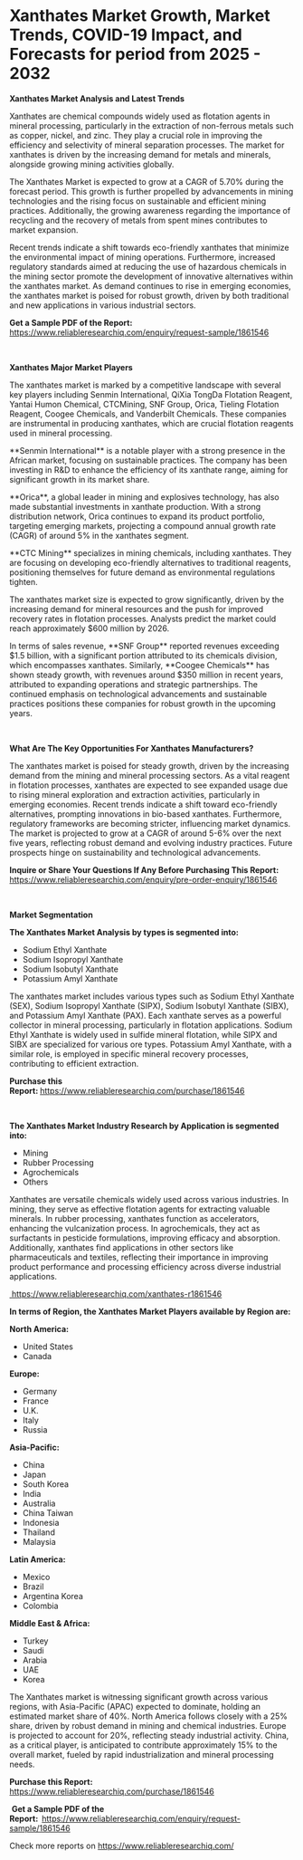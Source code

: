 <p><h1>Xanthates Market Growth, Market Trends, COVID-19 Impact, and Forecasts for period from 2025 - 2032</h1></p><p><strong>Xanthates Market Analysis and Latest Trends</strong></p>
<p><p>Xanthates are chemical compounds widely used as flotation agents in mineral processing, particularly in the extraction of non-ferrous metals such as copper, nickel, and zinc. They play a crucial role in improving the efficiency and selectivity of mineral separation processes. The market for xanthates is driven by the increasing demand for metals and minerals, alongside growing mining activities globally.</p><p>The Xanthates Market is expected to grow at a CAGR of 5.70% during the forecast period. This growth is further propelled by advancements in mining technologies and the rising focus on sustainable and efficient mining practices. Additionally, the growing awareness regarding the importance of recycling and the recovery of metals from spent mines contributes to market expansion.</p><p>Recent trends indicate a shift towards eco-friendly xanthates that minimize the environmental impact of mining operations. Furthermore, increased regulatory standards aimed at reducing the use of hazardous chemicals in the mining sector promote the development of innovative alternatives within the xanthates market. As demand continues to rise in emerging economies, the xanthates market is poised for robust growth, driven by both traditional and new applications in various industrial sectors.</p></p>
<p><strong>Get a Sample PDF of the Report:&nbsp;</strong> <a href="https://www.reliableresearchiq.com/enquiry/request-sample/1861546?utm_campaign=3202&utm_medium=2&utm_source=Github&utm_content=ia&utm_term=31032025&utm_id=xanthates">https://www.reliableresearchiq.com/enquiry/request-sample/1861546</a></p>
<p>&nbsp;</p>
<p><strong>Xanthates Major Market Players</strong></p>
<p><p>The xanthates market is marked by a competitive landscape with several key players including Senmin International, QiXia TongDa Flotation Reagent, Yantai Humon Chemical, CTCMining, SNF Group, Orica, Tieling Flotation Reagent, Coogee Chemicals, and Vanderbilt Chemicals. These companies are instrumental in producing xanthates, which are crucial flotation reagents used in mineral processing.</p><p>**Senmin International** is a notable player with a strong presence in the African market, focusing on sustainable practices. The company has been investing in R&D to enhance the efficiency of its xanthate range, aiming for significant growth in its market share.</p><p>**Orica**, a global leader in mining and explosives technology, has also made substantial investments in xanthate production. With a strong distribution network, Orica continues to expand its product portfolio, targeting emerging markets, projecting a compound annual growth rate (CAGR) of around 5% in the xanthates segment.</p><p>**CTC Mining** specializes in mining chemicals, including xanthates. They are focusing on developing eco-friendly alternatives to traditional reagents, positioning themselves for future demand as environmental regulations tighten.</p><p>The xanthates market size is expected to grow significantly, driven by the increasing demand for mineral resources and the push for improved recovery rates in flotation processes. Analysts predict the market could reach approximately $600 million by 2026.</p><p>In terms of sales revenue, **SNF Group** reported revenues exceeding $1.5 billion, with a significant portion attributed to its chemicals division, which encompasses xanthates. Similarly, **Coogee Chemicals** has shown steady growth, with revenues around $350 million in recent years, attributed to expanding operations and strategic partnerships. The continued emphasis on technological advancements and sustainable practices positions these companies for robust growth in the upcoming years.</p></p>
<p>&nbsp;</p>
<p><strong>What Are The Key Opportunities For Xanthates Manufacturers?</strong></p>
<p><p>The xanthates market is poised for steady growth, driven by the increasing demand from the mining and mineral processing sectors. As a vital reagent in flotation processes, xanthates are expected to see expanded usage due to rising mineral exploration and extraction activities, particularly in emerging economies. Recent trends indicate a shift toward eco-friendly alternatives, prompting innovations in bio-based xanthates. Furthermore, regulatory frameworks are becoming stricter, influencing market dynamics. The market is projected to grow at a CAGR of around 5-6% over the next five years, reflecting robust demand and evolving industry practices. Future prospects hinge on sustainability and technological advancements.</p></p>
<p><strong>Inquire or Share Your Questions If Any Before Purchasing This Report:</strong> <a href="https://www.reliableresearchiq.com/enquiry/pre-order-enquiry/1861546?utm_campaign=3202&utm_medium=2&utm_source=Github&utm_content=ia&utm_term=31032025&utm_id=xanthates">https://www.reliableresearchiq.com/enquiry/pre-order-enquiry/1861546</a></p>
<p>&nbsp;</p>
<p><strong>Market Segmentation</strong></p>
<p><strong>The Xanthates Market Analysis by types is segmented into:</strong></p>
<p><ul><li>Sodium Ethyl Xanthate</li><li>Sodium Isopropyl Xanthate</li><li>Sodium Isobutyl Xanthate</li><li>Potassium Amyl Xanthate</li></ul></p>
<p><p>The xanthates market includes various types such as Sodium Ethyl Xanthate (SEX), Sodium Isopropyl Xanthate (SIPX), Sodium Isobutyl Xanthate (SIBX), and Potassium Amyl Xanthate (PAX). Each xanthate serves as a powerful collector in mineral processing, particularly in flotation applications. Sodium Ethyl Xanthate is widely used in sulfide mineral flotation, while SIPX and SIBX are specialized for various ore types. Potassium Amyl Xanthate, with a similar role, is employed in specific mineral recovery processes, contributing to efficient extraction.</p></p>
<p><strong>Purchase this Report:&nbsp;</strong><a href="https://www.reliableresearchiq.com/purchase/1861546?utm_campaign=3202&utm_medium=2&utm_source=Github&utm_content=ia&utm_term=31032025&utm_id=xanthates">https://www.reliableresearchiq.com/purchase/1861546</a></p>
<p>&nbsp;</p>
<p><strong>The Xanthates Market Industry Research by Application is segmented into:</strong></p>
<p><ul><li>Mining</li><li>Rubber Processing</li><li>Agrochemicals</li><li>Others</li></ul></p>
<p><p>Xanthates are versatile chemicals widely used across various industries. In mining, they serve as effective flotation agents for extracting valuable minerals. In rubber processing, xanthates function as accelerators, enhancing the vulcanization process. In agrochemicals, they act as surfactants in pesticide formulations, improving efficacy and absorption. Additionally, xanthates find applications in other sectors like pharmaceuticals and textiles, reflecting their importance in improving product performance and processing efficiency across diverse industrial applications.</p></p>
<p><a href="https://www.reliableresearchiq.com/xanthates-r1861546?utm_campaign=3202&utm_medium=2&utm_source=Github&utm_content=ia&utm_term=31032025&utm_id=xanthates">&nbsp;https://www.reliableresearchiq.com/xanthates-r1861546</a></p>
<p><strong>In terms of Region, the Xanthates Market Players available by Region are:</strong></p>
<p>
    <p> <strong> North America: </strong>
        <ul>
            <li>United States</li>
            <li>Canada</li>
        </ul>
        </p> 
    <p> <strong> Europe: </strong>
        <ul>
            <li>Germany</li>
            <li>France</li>
            <li>U.K.</li>
            <li>Italy</li>
            <li>Russia</li>
        </ul>
        </p> 
    <p> <strong> Asia-Pacific: </strong>
        <ul>
            <li>China</li>
            <li>Japan</li>
            <li>South Korea</li>
            <li>India</li>
            <li>Australia</li>
            <li>China Taiwan</li>
            <li>Indonesia</li>
            <li>Thailand</li>
            <li>Malaysia</li>
        </ul>
        </p> 
    <p> <strong> Latin America: </strong>
        <ul>
            <li>Mexico</li>
            <li>Brazil</li>
            <li>Argentina Korea</li>
            <li>Colombia</li>
        </ul>
        </p> 
    <p> <strong> Middle East & Africa: </strong>
        <ul>
            <li>Turkey</li>
            <li>Saudi</li>
            <li>Arabia</li>
            <li>UAE</li>
            <li>Korea</li>
        </ul>
    </p>
    </p>
<p><p>The Xanthates market is witnessing significant growth across various regions, with Asia-Pacific (APAC) expected to dominate, holding an estimated market share of 40%. North America follows closely with a 25% share, driven by robust demand in mining and chemical industries. Europe is projected to account for 20%, reflecting steady industrial activity. China, as a critical player, is anticipated to contribute approximately 15% to the overall market, fueled by rapid industrialization and mineral processing needs.</p></p>
<p><strong>Purchase this Report: </strong><a href="https://www.reliableresearchiq.com/purchase/1861546?utm_campaign=3202&utm_medium=2&utm_source=Github&utm_content=ia&utm_term=31032025&utm_id=xanthates">https://www.reliableresearchiq.com/purchase/1861546</a></p>
<p>&nbsp;<strong>Get a Sample PDF of the Report:&nbsp;&nbsp;</strong><a href="https://www.reliableresearchiq.com/enquiry/request-sample/1861546?utm_campaign=3202&utm_medium=2&utm_source=Github&utm_content=ia&utm_term=31032025&utm_id=xanthates">https://www.reliableresearchiq.com/enquiry/request-sample/1861546</a></p>
<p><strong></strong></p>
<p>Check more reports on <a href="https://www.reliableresearchiq.com/?utm_campaign=3202&utm_medium=2&utm_source=Github&utm_content=ia&utm_term=31032025&utm_id=xanthates">https://www.reliableresearchiq.com/</a></p>